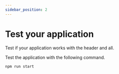 ```yaml
---
sidebar_position: 2
---
```


# Test your application

Test if your application works with the header and all.

Test the application with the following command.

```bash
npm run start
```

